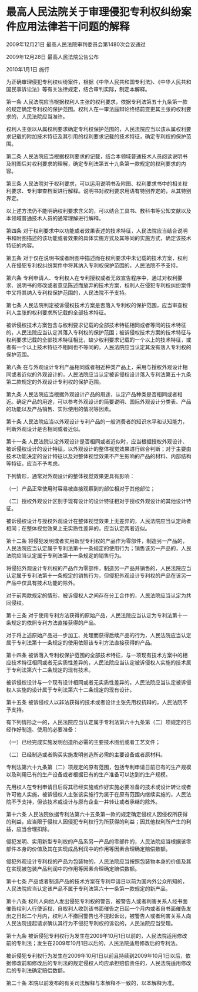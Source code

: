 # 最高人民法院关于审理侵犯专利权纠纷案件应用法律若干问题的解释

2009年12月21日 最高人民法院审判委员会第1480次会议通过

2009年12月28日 最高人民法院公告公布

2010年1月1日 施行

为正确审理侵犯专利权纠纷案件，根据《中华人民共和国专利法》、《中华人民共和国民事诉讼法》等有关法律规定，结合审判实际，制定本解释。

第一条 人民法院应当根据权利人主张的权利要求，依据专利法第五十九条第一款的规定确定专利权的保护范围。权利人在一审法庭辩论终结前变更其主张的权利要求的，人民法院应当准许。

权利人主张以从属权利要求确定专利权保护范围的，人民法院应当以该从属权利要求记载的附加技术特征及其引用的权利要求记载的技术特征，确定专利权的保护范围。

第二条 人民法院应当根据权利要求的记载，结合本领域普通技术人员阅读说明书及附图后对权利要求的理解，确定专利法第五十九条第一款规定的权利要求的内容。

第三条 人民法院对于权利要求，可以运用说明书及附图、权利要求书中的相关权利要求、专利审查档案进行解释。说明书对权利要求用语有特别界定的，从其特别界定。

以上述方法仍不能明确权利要求含义的，可以结合工具书、教科书等公知文献以及本领域普通技术人员的通常理解进行解释。

第四条 对于权利要求中以功能或者效果表述的技术特征，人民法院应当结合说明书和附图描述的该功能或者效果的具体实施方式及其等同的实施方式，确定该技术特征的内容。

第五条 对于仅在说明书或者附图中描述而在权利要求中未记载的技术方案，权利人在侵犯专利权纠纷案件中将其纳入专利权保护范围的，人民法院不予支持。

第六条 专利申请人、专利权人在专利授权或者无效宣告程序中，通过对权利要求、说明书的修改或者意见陈述而放弃的技术方案，权利人在侵犯专利权纠纷案件中又将其纳入专利权保护范围的，人民法院不予支持。

第七条 人民法院判定被诉侵权技术方案是否落入专利权的保护范围，应当审查权利人主张的权利要求所记载的全部技术特征。

被诉侵权技术方案包含与权利要求记载的全部技术特征相同或者等同的技术特征的，人民法院应当认定其落入专利权的保护范围；被诉侵权技术方案的技术特征与权利要求记载的全部技术特征相比，缺少权利要求记载的一个以上的技术特征，或者有一个以上技术特征不相同也不等同的，人民法院应当认定其没有落入专利权的保护范围。

第八条 在与外观设计专利产品相同或者相近种类产品上，采用与授权外观设计相同或者近似的外观设计的，人民法院应当认定被诉侵权设计落入专利法第五十九条第二款规定的外观设计专利权的保护范围。

第九条 人民法院应当根据外观设计产品的用途，认定产品种类是否相同或者相近。确定产品的用途，可以参考外观设计的简要说明、国际外观设计分类表、产品的功能以及产品销售、实际使用的情况等因素。

第十条 人民法院应当以外观设计专利产品的一般消费者的知识水平和认知能力，判断外观设计是否相同或者近似。

第十一条 人民法院认定外观设计是否相同或者近似时，应当根据授权外观设计、被诉侵权设计的设计特征，以外观设计的整体视觉效果进行综合判断；对于主要由技术功能决定的设计特征以及对整体视觉效果不产生影响的产品的材料、内部结构等特征，应当不予考虑。

下列情形，通常对外观设计的整体视觉效果更具有影响：

（一）产品正常使用时容易被直接观察到的部位相对于其他部位；

（二）授权外观设计区别于现有设计的设计特征相对于授权外观设计的其他设计特征。

被诉侵权设计与授权外观设计在整体视觉效果上无差异的，人民法院应当认定两者相同；在整体视觉效果上无实质性差异的，应当认定两者近似。

第十二条 将侵犯发明或者实用新型专利权的产品作为零部件，制造另一产品的，人民法院应当认定属于专利法第十一条规定的使用行为；销售该另一产品的，人民法院应当认定属于专利法第十一条规定的销售行为。

将侵犯外观设计专利权的产品作为零部件，制造另一产品并销售的，人民法院应当认定属于专利法第十一条规定的销售行为，但侵犯外观设计专利权的产品在该另一产品中仅具有技术功能的除外。

对于前两款规定的情形，被诉侵权人之间存在分工合作的，人民法院应当认定为共同侵权。

第十三条 对于使用专利方法获得的原始产品，人民法院应当认定为专利法第十一条规定的依照专利方法直接获得的产品。

对于将上述原始产品进一步加工、处理而获得后续产品的行为，人民法院应当认定属于专利法第十一条规定的使用依照该专利方法直接获得的产品。

第十四条 被诉落入专利权保护范围的全部技术特征，与一项现有技术方案中的相应技术特征相同或者无实质性差异的，人民法院应当认定被诉侵权人实施的技术属于专利法第六十二条规定的现有技术。

被诉侵权设计与一个现有设计相同或者无实质性差异的，人民法院应当认定被诉侵权人实施的设计属于专利法第六十二条规定的现有设计。

第十五条 被诉侵权人以非法获得的技术或者设计主张先用权抗辩的，人民法院不予支持。

有下列情形之一的，人民法院应当认定属于专利法第六十九条第（二）项规定的已经作好制造、使用的必要准备：

（一）已经完成实施发明创造所必需的主要技术图纸或者工艺文件；

（二）已经制造或者购买实施发明创造所必需的主要设备或者原材料。

专利法第六十九条第（二）项规定的原有范围，包括专利申请日前已有的生产规模以及利用已有的生产设备或者根据已有的生产准备可以达到的生产规模。

先用权人在专利申请日后将其已经实施或作好实施必要准备的技术或设计转让或者许可他人实施，被诉侵权人主张该实施行为属于在原有范围内继续实施的，人民法院不予支持，但该技术或设计与原有企业一并转让或者承继的除外。

第十六条 人民法院依据专利法第六十五条第一款的规定确定侵权人因侵权所获得的利益，应当限于侵权人因侵犯专利权行为所获得的利益；因其他权利所产生的利益，应当合理扣除。

侵犯发明、实用新型专利权的产品系另一产品的零部件的，人民法院应当根据该零部件本身的价值及其在实现成品利润中的作用等因素合理确定赔偿数额。

侵犯外观设计专利权的产品为包装物的，人民法院应当按照包装物本身的价值及其在实现被包装产品利润中的作用等因素合理确定赔偿数额。

第十七条 产品或者制造产品的技术方案在专利申请日以前为国内外公众所知的，人民法院应当认定该产品不属于专利法第六十一条第一款规定的新产品。

第十八条 权利人向他人发出侵犯专利权的警告，被警告人或者利害关系人经书面催告权利人行使诉权，自权利人收到该书面催告之日起一个月内或者自书面催告发出之日起二个月内，权利人不撤回警告也不提起诉讼，被警告人或者利害关系人向人民法院提起请求确认其行为不侵犯专利权的诉讼的，人民法院应当受理。

第十九条 被诉侵犯专利权行为发生在2009年10月1日以前的，人民法院适用修改前的专利法；发生在2009年10月1日以后的，人民法院适用修改后的专利法。

被诉侵犯专利权行为发生在2009年10月1日以前且持续到2009年10月1日以后，依据修改前和修改后的专利法的规定侵权人均应承担赔偿责任的，人民法院适用修改后的专利法确定赔偿数额。

第二十条 本院以前发布的有关司法解释与本解释不一致的，以本解释为准。
